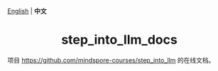 [English](README.md) | **中文**

<h1 align="center">step_into_llm_docs</h1>

项目 https://github.com/mindspore-courses/step_into_llm 的在线文档。